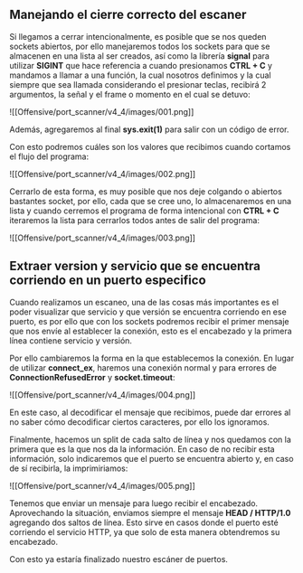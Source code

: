 ## Manejando el cierre correcto del escaner

Si llegamos a cerrar intencionalmente, es posible que se nos queden sockets abiertos, por ello manejaremos todos los sockets para que se almacenen en una lista al ser creados, así como la librería **signal** para utilizar **SIGINT** que hace referencia a cuando presionamos **CTRL + C** y mandamos a llamar a una función, la cual nosotros definimos y la cual siempre que sea llamada considerando el presionar teclas, recibirá 2 argumentos, la señal y el frame o momento en el cual se detuvo:

![[Offensive/port_scanner/v4_4/images/001.png]]

Además, agregaremos al final **sys.exit(1)** para salir con un código de error. 

Con esto podremos cuáles son los valores que recibimos cuando cortamos el flujo del programa:

![[Offensive/port_scanner/v4_4/images/002.png]]

Cerrarlo de esta forma, es muy posible que nos deje colgando o abiertos bastantes socket, por ello, cada que se cree uno, lo almacenaremos en una lista y cuando cerremos el programa de forma intencional con **CTRL + C** iteraremos la lista para cerrarlos todos antes de salir del programa:

![[Offensive/port_scanner/v4_4/images/003.png]]

## Extraer version y servicio que se encuentra corriendo en un puerto especifico

Cuando realizamos un escaneo, una de las cosas más importantes es el poder visualizar que servicio y que versión se encuentra corriendo en ese puerto, es por ello que con los sockets podremos recibir el primer mensaje que nos envíe al establecer la conexión, esto es el encabezado y la primera línea contiene servicio y versión. 

Por ello cambiaremos la forma en la que establecemos la conexión. En lugar de utilizar **connect_ex**, haremos una conexión normal y para errores de **ConnectionRefusedError** y **socket.timeout**:

![[Offensive/port_scanner/v4_4/images/004.png]]

En este caso, al decodificar el mensaje que recibimos, puede dar errores al no saber cómo decodificar ciertos caracteres, por ello los ignoramos. 

Finalmente, hacemos un split de cada salto de línea y nos quedamos con la primera que es la que nos da la información. En caso de no recibir esta información, solo indicaremos que el puerto se encuentra abierto y, en caso de sí recibirla, la imprimiriamos:

![[Offensive/port_scanner/v4_4/images/005.png]]

Tenemos que enviar un mensaje para luego recibir el encabezado. Aprovechando la situación, enviamos siempre el mensaje **HEAD / HTTP/1.0** agregando dos saltos de línea. Esto sirve en casos donde el puerto esté corriendo el servicio HTTP, ya que solo de esta manera obtendremos su encabezado. 

Con esto ya estaría finalizado nuestro escáner de puertos.